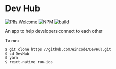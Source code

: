 # Dev Hub

[![PRs Welcome](https://img.shields.io/badge/PRs-welcome-brightgreen.svg?style=flat-square)](http://makeapullrequest.com)
![NPM](https://img.shields.io/npm/v/npm.svg)
![build](https://img.shields.io/circleci/project/github/RedSparr0w/node-csgo-parser.svg)

An app to help developers connect to each other

To run:

```
$ git clone https://github.com/eincode/DevHub.git
$ cd DevHub
$ yarn
$ react-native run-ios
```
